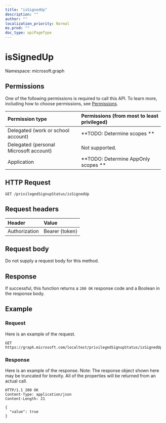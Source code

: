 ```yaml
---
title: "isSignedUp"
description: ""
author: ""
localization_priority: Normal
ms.prod: ""
doc_type: apiPageType
---
```


# isSignedUp

Namespace: microsoft.graph



## Permissions
One of the following permissions is required to call this API. To learn more, including how to choose permissions, see [Permissions](/concepts/permissions-reference.md).

|Permission type|Permissions (from most to least privileged)|
|:---|:---|
|Delegated (work or school account)|**TODO: Determine scopes **|
|Delegated (personal Microsoft account)|Not supported.|
|Application|**TODO: Determine AppOnly scopes **|

## HTTP Request
<!-- {
  "blockType": "ignored"
}
-->
``` http
GET /privilegedSignupStatus/isSignedUp
```

## Request headers
|Header|Value|
|:---|:---|
|Authorization|Bearer {token}|

## Request body
Do not supply a request body for this method.

## Response
If successful, this function returns a `200 OK` response code and a Boolean in the response body.

## Example

### Request
Here is an example of the request.
<!-- {
  "blockType": "request",
  "name": "privilegedsignupstatus_issignedup"
}
-->
``` http
GET https://graph.microsoft.com/localtest/privilegedSignupStatus/isSignedUp
```

### Response
Here is an example of the response. Note: The response object shown here may be truncated for brevity. All of the properties will be returned from an actual call.
<!-- {
  "blockType": "response",
  "truncated": true,
  "@odata.type": "edm.boolean"
}
-->
``` http
HTTP/1.1 200 OK
Content-Type: application/json
Content-Length: 21

{
  "value": true
}
```

